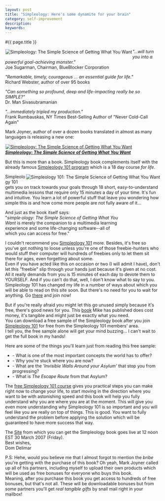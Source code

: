 ```yaml
---
layout: post
title: "Simpleology: Here's some dynamite for your brain"
category: self-improvement
description: 
keywords: 
---
```


#{{ page.title }}

<a href="http://uncover.simpleology.com/book/" rel="external" onclick="javascript:urchinTracker('/outgoing/uncover_simpleology_com_book');"><img src="http://www.simpleology.com/book/images/bookbox_simpleology.gif" style="float:left;padding:1px;border:none;" alt="Simpleology: The Simple Science of Getting What You Want" /></a><span style="text-align:center;"><em>"...will turn you into a powerful goal-achieving monster."</em><br />
Joe Sugarman, Chairman, BlueBlocker Corporation</span>

<span style="text-align:center;"><em>"Remarkable, timely, courageous ... an essential guide for life."</em><br />
Richard Webster, author of over 95 books</span>

<span style="text-align:center;"><em>"Can something so profound, deep and life-impacting really be so SIMPLE?"</em><br />
Dr. Man Sivasubramanian</span>

<span style="text-align:center;"><em>"...immediately tripled my production."</em><br />
Frank Rumbauskas, NY Times Best-Selling Author of "Never Cold-Call Again"</span>

Mark Joyner, author of over a dozen books translated in almost as many languages is releasing a new one:

<span style="text-align:center;"><a href="http://uncover.simpleology.com/book/" rel="external" onclick="javascript:urchinTracker('/outgoing/uncover_simpleology_com_book');"><img src="../../../../domdelimar.com/images/simpleologythebook.html" style="padding:1px;border:none;" alt="Simpleology: The Simple Science of Getting What You Want" /></a><br />
<b><em><a href="http://uncover.simpleology.com/book/" rel="external" onclick="javascript:urchinTracker('/outgoing/uncover_simpleology_com_book');">Simpleology: The Simple Science of Getting What You Want</a></em></b></span>

But this is more than a book. Simpleology book complements itself with the already famous <a href="http://uncover.simpleology.com/" title="Simpleology 101 program" rel="external" onclick="javascript:urchinTracker('/outgoing/uncover_simpleology_com');">Simpleology 101 program</a> which is a 18 day course <em>for life</em>.

<a href="http://uncover.simpleology.com/" title="Simpleology 101" rel="external" onclick="javascript:urchinTracker('/outgoing/uncover_simpleology_com');"><img src="http://www.simpleology.com/sgx/uncover" style="float:right;padding:1px;border:none;" alt="Simpleology 101: The Simple Science of Getting What You Want" /></a>Simpleology 101 gets you on track towards your goals through 18 short, easy-to-understand multimedia lessons that require only 15 minutes a day of your time. It's fun and intuitive. You learn a lot of powerful stuff that leave you wondering how simple this is and how come more people are not fully aware of it...

And just as the book itself says: <br />
"<em>simple·ology: The Simple Science of Getting What You<br />
Want</em> is merely the companion to a multimedia learning<br />
experience and some life-changing software--all of<br />
which you can access for free."

I couldn't recommend you <a href="http://uncover.simpleology.com/" title="Simpleology 101" rel="external" onclick="javascript:urchinTracker('/outgoing/uncover_simpleology_com');">Simpleology 101</a> more. Besides, it's free so you've got nothing to loose unless you're one of those freebie-hunters who would stuff their computer will hundreds of freebies only to let them sit there for ages, even forgetting about some. <br />Even if you have acted like this on occasion or two (I will admit I have), don't let this "freebie" slip through your hands just because it's given at no cost. All it really demands from you is 15 minutes of each day to devote them to YOURSELF. And if you can't do that, well, I don't know what to say to you. Simpleology 101 has changed my life in a number of ways about which you will be able to read on this site soon. But there's no need for you to wait for anything. Go <a href="http://uncover.simpleology.com/" title="Simpleology 101" rel="external" onclick="javascript:urchinTracker('/outgoing/uncover_simpleology_com');">there</a> and join now!

But if you're really afraid you might let this go unused simply because it's free, there's good news for you. This <a href="http://uncover.simpleology.com/book/" rel="external" onclick="javascript:urchinTracker('/outgoing/uncover_simpleology_com_book');">book</a> Mike has published does cost money, it's tangible and might just be exactly what you need.<br />
You can download a free sample of the Simpleology book after you join <a href="http://uncover.simpleology.com/" title="Simpleology 101" rel="external" onclick="javascript:urchinTracker('/outgoing/uncover_simpleology_com');">Simpleology 101</a> for free from the Simpleology 101 members' area.<br />
I tell you, the free sample alone will get your mind buzzing... I can't wait to get the full book in my hands!

Here are some of the things you'll learn just from reading this free sample:
<ul>
<li> - What is one of the most important concepts the world has to offer?</li>
<li> - Why you're stuck where you are now?</li>
<li> - What are the <em>'Invisible Walls Around your Asylum'</em> that stop you from progressing?</li>
<li> - What is <em>The Escape Route</em> from that Asylum?</li>
</ul>

The <a href="http://uncover.simpleology.com/" title="free Simpleology 101 course" rel="external" onclick="javascript:urchinTracker('/outgoing/uncover_simpleology_com');">free Simpleology 101 course</a> gives you practical steps you can make right now to change your life, to start moving in the direction where you want to be with astonishing speed and this book will help you fully understand why you are where you are at the moment. This will give you even more understanding why Simpleology 101 is so important and you will feel like you are really on top of things. This is good. You want to fully understand the problem before applying the solution which will be guaranteed to have more success that way.

The <a href="http://uncover.simpleology.com/book/" title="Simpleology the Book" rel="external" onclick="javascript:urchinTracker('/outgoing/uncover_simpleology_com_book');">Site</a> from which you can get the Simpleology book goes live at 12 noon EST 30 March 2007 (Friday).
<br />
Best wishes,<br />
Dom Delimar

P.S: Hehe, would you believe me that I almost forgot to mention the <em>bribe</em> you're getting with the purchase of this book? Oh yeah, Mark Joyner called up all of his partners, including myself to upload their own products which will be used as free bonuses for everyone who buys this book.<br /> Meaning, after you purchase this book you get access to hundreds of free bonuses, but that's not all. These will be downloadable bonuses but from some partners you'll get <em>real tangible gifts</em> by snail mail right in your mailbox!